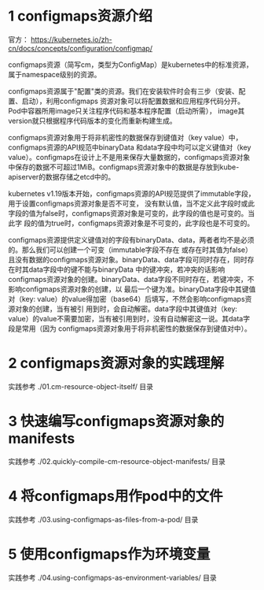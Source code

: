 # 1 configmaps资源介绍
官方： https://kubernetes.io/zh-cn/docs/concepts/configuration/configmap/  

configmaps资源（简写cm，类型为ConfigMap）是kubernetes中的标准资源，属于namespace级别的资源。  

configmaps资源属于"配置"类的资源。我们在安装软件时会有三步（安装、配置、启动），利用configmaps
资源对象可以将配置数据和应用程序代码分开。Pod中容器所用image只关注程序代码和基本程序配置（启动所需），
image其version就只根据程序代码版本的变化而重新构建生成。

configmaps资源对象用于将非机密性的数据保存到键值对（key value）中，configmaps资源的API规范中binaryData
和data字段中均可以定义键值对（key value）。configmaps在设计上不是用来保存大量数据的，configmaps资源对象
中保存的数据不可超过1MiB。configmaps资源对象中的数据是存放到kube-apiserver的数据存储之etcd中的。

kubernetes v1.19版本开始，configmaps资源的API规范提供了immutable字段，用于设置configmaps资源对象是否不可变，
没有默认值，当不定义此字段时或此字段的值为false时，configmaps资源对象是可变的，此字段的值也是可变的。当此字
段的值为true时，configmaps资源对象是不可变的，此字段也是不可变的。

configmaps资源提供定义键值对的字段有binaryData、data，两者者均不是必须的。那么我们可以创建一个可变（immutable字段不存在
或存在时其值为false）且没有数据的configmaps资源对象。binaryData、data字段可同时存在，同时存在时其data字段中的键不能与binaryData
中的键冲突，若冲突的话影响configmaps资源对象的创建。binaryData、data字段不同时存在，若键冲突，不影响configmaps资源对象的创建，以
最后一个键为准。binaryData字段中其键值对（key: value）的value得加密（base64）后填写，不然会影响configmaps资源对象的创建，当有被引
用到时，会自动解密。data字段中其键值对（key: value）的value不需要加密，当有被引用到时，没有自动解密这一说。其data字段是常用（因为
configmaps资源对象用于将非机密性的数据保存到键值对中）。

# 2 configmaps资源对象的实践理解
实践参考 ./01.cm-resource-object-itself/ 目录

# 3 快速编写configmaps资源对象的manifests
实践参考 ./02.quickly-compile-cm-resource-object-manifests/ 目录

# 4 将configmaps用作pod中的文件
实践参考 ./03.using-configmaps-as-files-from-a-pod/ 目录

# 5 使用configmaps作为环境变量
实践参考 ./04.using-configmaps-as-environment-variables/ 目录


